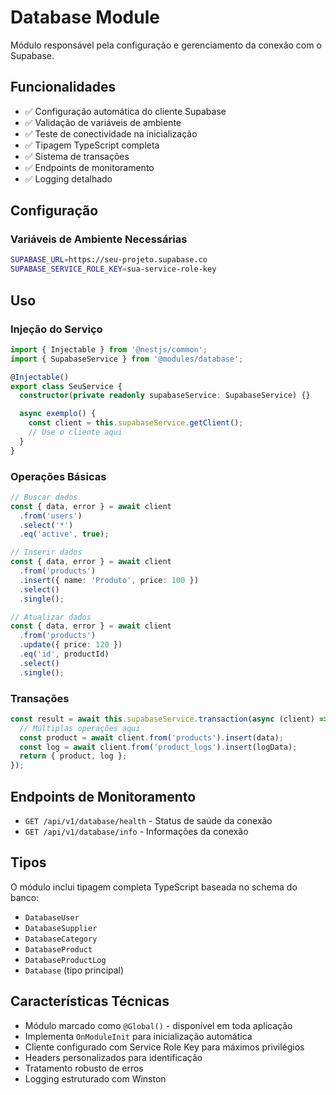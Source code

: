 # Database Module

Módulo responsável pela configuração e gerenciamento da conexão com o Supabase.

## Funcionalidades

- ✅ Configuração automática do cliente Supabase
- ✅ Validação de variáveis de ambiente
- ✅ Teste de conectividade na inicialização
- ✅ Tipagem TypeScript completa
- ✅ Sistema de transações
- ✅ Endpoints de monitoramento
- ✅ Logging detalhado

## Configuração

### Variáveis de Ambiente Necessárias

```bash
SUPABASE_URL=https://seu-projeto.supabase.co
SUPABASE_SERVICE_ROLE_KEY=sua-service-role-key
```

## Uso

### Injeção do Serviço

```typescript
import { Injectable } from '@nestjs/common';
import { SupabaseService } from '@modules/database';

@Injectable()
export class SeuService {
  constructor(private readonly supabaseService: SupabaseService) {}

  async exemplo() {
    const client = this.supabaseService.getClient();
    // Use o cliente aqui
  }
}
```

### Operações Básicas

```typescript
// Buscar dados
const { data, error } = await client
  .from('users')
  .select('*')
  .eq('active', true);

// Inserir dados
const { data, error } = await client
  .from('products')
  .insert({ name: 'Produto', price: 100 })
  .select()
  .single();

// Atualizar dados
const { data, error } = await client
  .from('products')
  .update({ price: 120 })
  .eq('id', productId)
  .select()
  .single();
```

### Transações

```typescript
const result = await this.supabaseService.transaction(async (client) => {
  // Múltiplas operações aqui
  const product = await client.from('products').insert(data);
  const log = await client.from('product_logs').insert(logData);
  return { product, log };
});
```

## Endpoints de Monitoramento

- `GET /api/v1/database/health` - Status de saúde da conexão
- `GET /api/v1/database/info` - Informações da conexão

## Tipos

O módulo inclui tipagem completa TypeScript baseada no schema do banco:

- `DatabaseUser`
- `DatabaseSupplier`
- `DatabaseCategory`
- `DatabaseProduct`
- `DatabaseProductLog`
- `Database` (tipo principal)

## Características Técnicas

- Módulo marcado como `@Global()` - disponível em toda aplicação
- Implementa `OnModuleInit` para inicialização automática
- Cliente configurado com Service Role Key para máximos privilégios
- Headers personalizados para identificação
- Tratamento robusto de erros
- Logging estruturado com Winston

